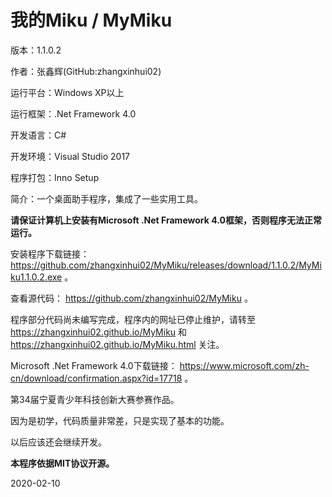 # 我的Miku / MyMiku

版本：1.1.0.2

作者：张鑫辉(GitHub:zhangxinhui02)

运行平台：Windows XP以上

运行框架：.Net Framework 4.0

开发语言：C#

开发环境：Visual Studio 2017

程序打包：Inno Setup


简介：一个桌面助手程序，集成了一些实用工具。

**请保证计算机上安装有Microsoft .Net Framework 4.0框架，否则程序无法正常运行。**

安装程序下载链接： https://github.com/zhangxinhui02/MyMiku/releases/download/1.1.0.2/MyMiku1.1.0.2.exe 。

查看源代码： https://github.com/zhangxinhui02/MyMiku 。

程序部分代码尚未编写完成，程序内的网址已停止维护，请转至 https://zhangxinhui02.github.io/MyMiku 和 https://zhangxinhui02.github.io/MyMiku.html 关注。

Microsoft .Net Framework 4.0下载链接： https://www.microsoft.com/zh-cn/download/confirmation.aspx?id=17718 。


第34届宁夏青少年科技创新大赛参赛作品。

因为是初学，代码质量非常差，只是实现了基本的功能。

以后应该还会继续开发。

**本程序依据MIT协议开源。**

2020-02-10
